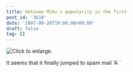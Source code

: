 ```yaml
---
title: Hatsune Miku's popularity is the first
post_id: '3618'
date: '2007-09-26T19:06:00+09:00'
draft: false
tag: []
---
```


![Click to enlarge.](https://danmaq.com/image/mixi/2007/573901138_49_s.jpg)

It seems that it finally jumped to spam mail 'A `
